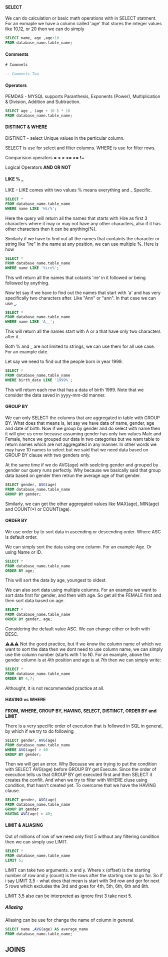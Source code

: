#### SELECT

We can do calculation or basic math operations with in SELECT statment. For an exmaple we have a column called 'age' that stores the integer values like 10,12, or 20 then we can do simply

```sql
SELECT name, age ,age+10
FROM database_name.table_name;
```

#### Comments

```sql
# Commnets

-- Comments Too
```

#### Operators

PEMDAS - MYSQL supports Paranthesis, Exponents (Power), Multiplication & Division, Addition and Subtraction.

```sql
SELECT age , (age + 10 ) * 10
FROM database_name.table_name;
```

#### DISTINCT & WHERE

DISTINCT - select Unique values in the perticular column.

SELECT is use for select and filter columns. WHERE is use for filter rows.

Comparision operators **= < > <= >= !=**

Logical Operators **AND OR NOT**

#### LIKE % \_

LIKE - LIKE comes with two values % means everything and \_ Specific.

```sql
SELECT *
FROM database_name.table_name
WHERE name LIKE 'Hir%';
```

Here the query will return all the names that starts with Hire as first 3 characters where it may or may not have any other characters, also if it has other characters then it can be anything(%).

Similarly if we have to find out all the names that containts the character or string like "ire" in the name at any position, we can use multiple %. Here is how

```sql
SELECT *
FROM database_name.table_name
WHERE name LIKE '%ire%';
```

This will return all the names that cotaints 'ire' in it followed or being followed by anything.

Now let say if we have to find out the names that start with 'a' and has very specifically two characters after. Like "Ann" or "ann". In that case we can use \_.

```sql
SELECT *
FROM database_name.table_name
WHERE name LIKE 'A__';
```

This will return all the names start with A or a that have only two characters after it.

Both % and \_ are not limited to strings, we can use them for all use case. For an example date.

Let say we need to find out the people born in year 1999.

```sql
SELECT *
FROM database_name.table_name
WHERE birth_date LIKE '1999%';
```

This will return each row that has a data of birth 1999. Note that we consider the data saved in yyyy-mm-dd manner.

#### GROUP BY

We can only SELECT the columns that are aggregated in table with GROUP BY. What does that means is, let say we have data of name, gender, age and date of birth. Now if we group by gender and do select with name then it will give us error because assuming gender has only two values Male and Female, hence we grouped our data in two categories but we want table to return names which are not aggregated in any manner. In other words we may have 10 names to select but we said that we need data based on GROUP BY clause with two genders only.

At the same time if we do AVG(age) with seelcting gender and grouped by gender our query runs perfectly. Why because we basically said that group data based on gender then retrun the average age of that gender.

```sql
SELECT gender, AVG(age)
FROM database_name.table_name
GROUP BY gender;
```

Similarly, we can get the other aggregated values like MAX(age), MIN(age) and COUNT(\*) or COUNT(age).

#### ORDER BY

We use order by to sort data in ascending or descending order. Where ASC is default order.

We can simply sort the data using one column. For an example Age. Or using Name or ID.

```sql
SELECT *
FROM database_name.table_name
ORDER BY age;
```

This will sort the data by age, youngest to oldest.

We can also sort data using multiple columns. For an example we want to sort data first for gender, and then with age. So get all the FEMALE first and then sort data based on age.

```sql
SELECT *
FROM database_name.table_name
ORDER BY gender, age;
```

Considering the default value ASC. We can change either or both with DESC.

⚠⚠⚠ Not the good practice, but if we know the column name of which we want to sort the data then we dont need to use column name, we can simply use the column number (starts with 1 to N). For an example, above the gender column is at 4th position and age is at 7th then we can simply write:

```sql
SELECT *
FROM database_name.table_name
ORDER BY 4,7;
```

Althought, it is not recommended practice at all.

#### HAVING vs WHERE

**FROM, WHERE, GROUP BY, HAVING, SELECT, DISTINCT, ORDER BY and LIMIT**

There is a very specific order of execution that is followed in SQL in general, by which if we try to do following

```sql
SELECT gender, AVG(age)
FROM database_name.table_name
WHERE AVG(age) > 40
GROUP BY gender;
```

Then we will get an error. Why Because we are trying to put the condition with SELECT AVG(age) before GROUP BY get Execute. Since the order of execution tells us that GROUP BY get executed first and then SELECT it creates the confilt. And when we try to filter with WHERE cluse using condition, that hasn't created yet. To overcome that we have the HAVING clause.

```sql
SELECT gender, AVG(age)
FROM database_name.table_name
GROUP BY gender
HAVING AVG(age) > 40;
```

#### LIMIT & ALIASING

Out of millions of row of we need only first 5 without any filtering condition then we can simply use LIMIT.

```sql
SELECT *
FROM database_name.table_name
LIMIT 5;
```

LIMIT can take two arguments. x and y. Where x (offset) is the starting number of row and y (count) is the rows after the starting row to go for. So if i say LIMIT 3,5 - what does that mean is start with 3rd row and gor for next 5 rows which excludes the 3rd and goes for 4th, 5th, 6th, 6th and 8th.

LIMIT 3,5 also can be interpreted as ignore first 3 take next 5.

##### Aliasing

Aliasing can be use for change the name of column in general.

```sql
SELECT name ,AVG(age) AS average_name
FROM database_name.table_name;
```

## JOINS
